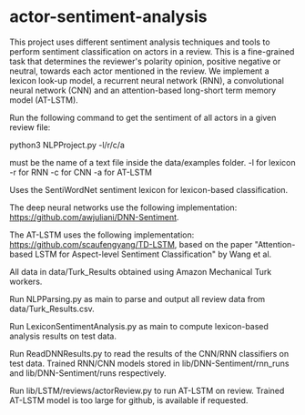 # actor-sentiment-analysis

This project uses different sentiment analysis techniques and tools to perform sentiment classification on actors in a review. This is a fine-grained task that determines the reviewer's polarity opinion, positive negative or neutral, towards each actor mentioned in the review. We implement a lexicon look-up model, a recurrent neural network (RNN), a convolutional neural network (CNN) and an attention-based long-short term memory model (AT-LSTM).


Run the following command to get the sentiment of all actors in a given review file:

python3 NLPProject.py <inputfile> -l/r/c/a

<inputfile> must be the name of a text file inside the data/examples folder.
-l for lexicon
-r for RNN
-c for CNN
-a for AT-LSTM

Uses the SentiWordNet sentiment lexicon for lexicon-based classification.

The deep neural networks use the following implementation: https://github.com/awjuliani/DNN-Sentiment.

The AT-LSTM uses the following implementation: https://github.com/scaufengyang/TD-LSTM, based on the paper "Attention-based LSTM for Aspect-level Sentiment Classification" by Wang et al.

All data in data/Turk_Results obtained using Amazon Mechanical Turk workers.



Run NLPParsing.py as main to parse and output all review data from data/Turk_Results.csv.

Run LexiconSentimentAnalysis.py as main to compute lexicon-based analysis results on test data.

Run ReadDNNResults.py to read the results of the CNN/RNN classifiers on test data.
	Trained RNN/CNN models stored in lib/DNN-Sentiment/rnn_runs and lib/DNN-Sentiment/runs respectively.

Run lib/LSTM/reviews/actorReview.py to run AT-LSTM on review.
	Trained AT-LSTM model is too large for github, is available if requested.